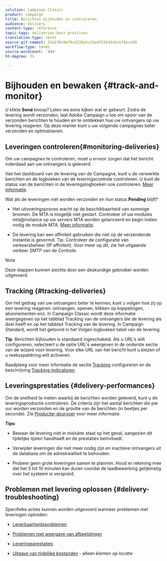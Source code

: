 ```yaml
---
solution: Campaign Classic
product: campaign
title: Berichten bijhouden en controleren
audience: delivery
content-type: reference
topic-tags: deliveries-best-practices
translation-type: tm+mt
source-git-commit: 53e239c04f9c4239a5c32e4f25549cbc5f6ece50
workflow-type: tm+mt
source-wordcount: '444'
ht-degree: 3%

---
```



# Bijhouden en bewaken {#track-and-monitor}

U klikte **Send** knoop? Laten we eens kijken wat er gebeurt. Zodra de levering wordt verzonden, laat Adobe Campaign u toe om spoor van de verzonden berichten te houden en te ontdekken hoe uw ontvangers op uw levering reageren. Op deze manier kunt u uw volgende campagnes beter verzenden en optimaliseren.

## Leveringen controleren{#monitoring-deliveries}

Om uw campagnes te controleren, moet u ervoor zorgen dat het bericht inderdaad aan uw ontvangers is geleverd.

Van het dashboard van de levering van de Campagne, kunt u de verwerkte berichten en de logboeken van de leveringscontrole controleren.
U kunt de status van de berichten in de leveringslogboeken ook controleren. [Meer informatie](../../delivery/using/about-delivery-monitoring.md).

Wat als de leveringen niet worden verzonden en hun status **Pending** blijft?

* Het uitvoeringsproces wacht op de beschikbaarheid van sommige bronnen. De MTA is mogelijk niet gestart.
Controleer of uw modules mta@instance op uw servers MTA worden gelanceerd en begin indien nodig de module MTA. [Meer informatie](../../production/using/administration.md).

* De levering kan een affiniteit gebruiken die niet op de verzendende instantie is gevormd.
Tip: Controleer de configuratie van verkeersbeheer (IP affiniteit). Voor meer op dit, zie het uitgaande verkeer SMTP van de Controle.

>[!NOTE]
>
>Deze stappen kunnen slechts door een deskundige gebruiker worden uitgevoerd.

## Tracking {#tracking-deliveries}

Om het gedrag van uw ontvangers beter te kennen, kunt u volgen hoe zij op een levering reageren: ontvangen, openen, klikken op koppelingen, abonnementen enz. In Campaign Classic wordt deze informatie weergegeven op het tabblad Tracking van de ontvangers die de levering als doel heeft en op het tabblad Tracking van de levering. In Campaign Standard, wordt het getoond in het Volgen logboeken tabel van de levering.

**Tip**: Berichten bijhouden is standaard ingeschakeld. Als u URL&#39;s wilt configureren, selecteert u de optie URL&#39;s weergeven in de onderste sectie van de wizard voor levering. Voor elke URL van het bericht kunt u kiezen of u reeksspatiëring wilt activeren.

Raadpleeg voor meer informatie de sectie [Tracking](../../delivery/using/how-to-configure-tracked-links.md) configureren en de beschrijving [Tracking-indicatoren](../../reporting/using/delivery-reports.md#tracking-indicators).

## Leveringsprestaties {#delivery-performances}

Om de snelheid te meten waarbij de berichten worden geleverd, kunt u de leveringsproductie controleren. De criteria zijn het aantal berichten die per uur worden verzonden en de grootte van de berichten (in beetjes per seconde). Zie [Productie-doorvoer](../../reporting/using/global-reports.md#delivery-throughput) voor meer informatie.

**Tips**:

* Bewaar de levering niet in mislukte staat op het geval, aangezien dit tijdelijke lijsten handhaaft en de prestaties beïnvloedt.

* Verwijder leveringen die niet meer nodig zijn en inactieve ontvangers uit de database om de adreskwaliteit te behouden.

* Probeer geen grote leveringen samen te plannen. Houd er rekening mee dat het 5 tot 10 minuten kan duren voordat de laadbewerking gelijkmatig over het systeem is verspreid.

## Problemen met levering oplossen {#delivery-troubleshooting}

Specifieke acties kunnen worden uitgevoerd wanneer problemen met leveringen optreden:

* [Leverbaarheidsproblemen](../../production/using/performance-and-throughput-issues.md#deliverability_issues)

* [Problemen met weergave van afbeeldingen](../../production/using/image-display-issues.md)

* [Leveringsprestaties](../../delivery/using/delivery-performances.md)

* [Uitgave van tijdelijke bestanden](../../production/using/temporary-files.md)  - alleen  *klanten op locatie*
